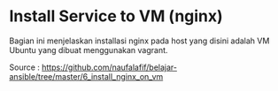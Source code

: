 # Install Service to VM (nginx)

Bagian ini menjelaskan installasi nginx pada host yang disini adalah VM Ubuntu yang dibuat menggunakan vagrant.

Source : https://github.com/naufalafif/belajar-ansible/tree/master/6_install_nginx_on_vm
